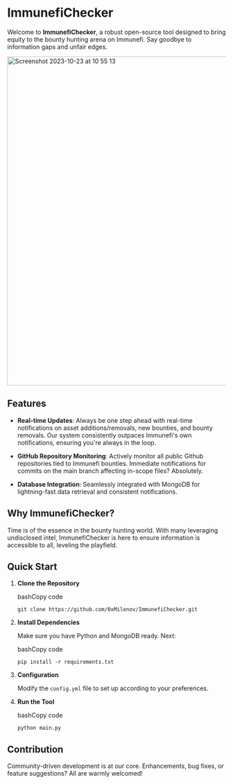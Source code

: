 # ImmunefiChecker

Welcome to **ImmunefiChecker**, a robust open-source tool designed to bring equity to the bounty hunting arena on Immunefi. Say goodbye to information gaps and unfair edges.

<img width="758" alt="Screenshot 2023-10-23 at 10 55 13" src="https://github.com/0xMilenov/ImmunefiChecker/assets/137901924/0efe5dee-9e64-45ff-9628-e194fda87088">

## Features

-   **Real-time Updates**: Always be one step ahead with real-time notifications on asset additions/removals, new bounties, and bounty removals. Our system consistently outpaces Immunefi's own notifications, ensuring you're always in the loop.

-   **GitHub Repository Monitoring**: Actively monitor all public Github repositories tied to Immunefi bounties. Immediate notifications for commits on the main branch affecting in-scope files? Absolutely.

-   **Database Integration**: Seamlessly integrated with MongoDB for lightning-fast data retrieval and consistent notifications.

## Why ImmunefiChecker?

Time is of the essence in the bounty hunting world. With many leveraging undisclosed intel, ImmunefiChecker is here to ensure information is accessible to all, leveling the playfield.

## Quick Start

1. **Clone the Repository**

    bashCopy code

    `git clone https://github.com/0xMilenov/ImmunefiChecker.git`

2. **Install Dependencies**

    Make sure you have Python and MongoDB ready. Next:

    bashCopy code

    `pip install -r requirements.txt`

3. **Configuration**

    Modify the `config.yml` file to set up according to your preferences.

4. **Run the Tool**

    bashCopy code

    `python main.py`

## Contribution

Community-driven development is at our core. Enhancements, bug fixes, or feature suggestions? All are warmly welcomed!
